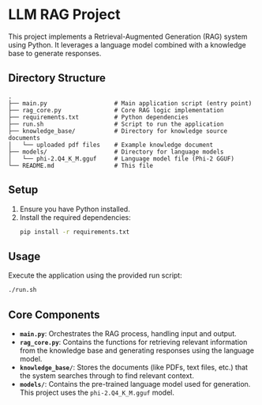 # LLM RAG Project

This project implements a Retrieval-Augmented Generation (RAG) system using Python. It leverages a language model combined with a knowledge base to generate responses.

## Directory Structure

```
.
├── main.py                   # Main application script (entry point)
├── rag_core.py               # Core RAG logic implementation
├── requirements.txt          # Python dependencies
├── run.sh                    # Script to run the application
├── knowledge_base/           # Directory for knowledge source documents
│   └── uploaded pdf files    # Example knowledge document
├── models/                   # Directory for language models
│   └── phi-2.Q4_K_M.gguf     # Language model file (Phi-2 GGUF)
└── README.md                 # This file
```

## Setup

1.  Ensure you have Python installed.
2.  Install the required dependencies:
    ```bash
    pip install -r requirements.txt
    ```


## Usage

Execute the application using the provided run script:

```bash
./run.sh
```

## Core Components

*   **`main.py`**: Orchestrates the RAG process, handling input and output.
*   **`rag_core.py`**: Contains the functions for retrieving relevant information from the knowledge base and generating responses using the language model.
*   **`knowledge_base/`**: Stores the documents (like PDFs, text files, etc.) that the system searches through to find relevant context.
*   **`models/`**: Contains the pre-trained language model used for generation. This project uses the `phi-2.Q4_K_M.gguf` model.
